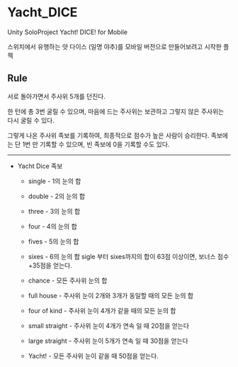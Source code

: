 # Yacht_DICE
Unity SoloProject Yacht! DICE! for Mobile

스위치에서 유행하는 얏 다이스 (일명 야추)를 모바일 버전으로 만들어보려고 시작한 플젝

Rule
---------
서로 돌아가면서 주사위 5개를 던진다.

한 턴에 총 3번 굴릴 수 있으며, 마음에 드는 주사위는 보관하고 그렇지 않은 주사위는 다시 굴릴 수 있다.

그렇게 나온 주사위 족보를 기록하여, 최종적으로 점수가 높은 사람이 승리한다.
족보에는 단 1번 만 기록할 수 있으며, 빈 족보에 0을 기록할 수도 있다.


-----------------------


* Yacht Dice 족보
  * single - 1의 눈의 합
  * double - 2의 눈의 합
  * three - 3의 눈의 합
  * four - 4의 눈의 합
  * fives - 5의 눈의 합
  * sixes - 6의 눈의 합
  sigle 부터 sixes까지의 합이 63점 이상이면, 보너스 점수 +35점을 얻는다.

  * chance - 모든 주사위 눈의 합
  * full house - 주사위 눈이 2개와 3개가 동일할 때의 모든 눈의 합
  * four of kind - 주사위 눈이 4개가 같을 때의 모든 눈의 합
  * small straight - 주사위 눈이 4개가 연속 일 때 20점을 얻는다
  * large straight - 주사위 눈이 5개가 연속 일 때 30점을 얻는다
  * Yacht! - 모든 주사위 눈이 같을 때 50점을 얻는다.
